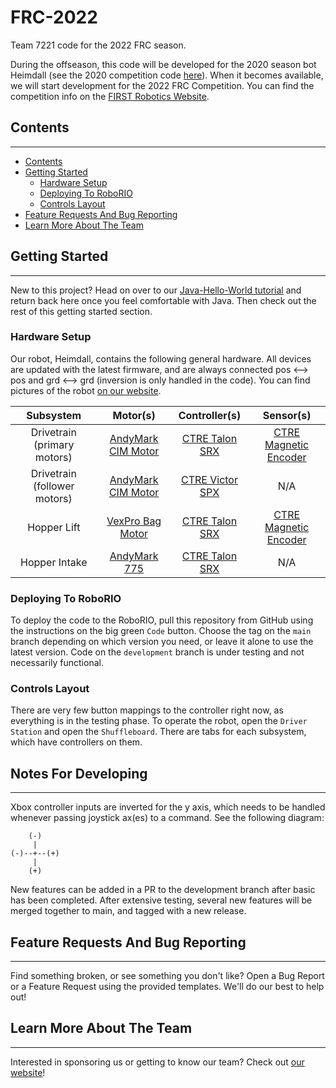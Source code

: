 # FRC-2022

Team 7221 code for the 2022 FRC season.

During the offseason, this code will be developed for the 2020 season bot Heimdall (see the 2020 competition code [here](https://github.com/JHS-Viking-Robotics/FRC-2020)). When it becomes available, we will start development for the 2022 FRC Competition. You can find the competition info on the [FIRST Robotics Website](https://www.firstinspires.org/).

## Contents

---

- [Contents](#contents)
- [Getting Started](#getting-started)
  - [Hardware Setup](#hardware-setup)
  - [Deploying To RoboRIO](#deploying-to-roborio)
  - [Controls Layout](#controls-layout)
- [Feature Requests And Bug Reporting](#feature-requests-and-bug-reporting)
- [Learn More About The Team](#learn-more-about-the-team)

## Getting Started

---

New to this project? Head on over to our [Java-Hello-World tutorial](https://github.com/JHS-Viking-Robotics/Java-Hello-World) and return back here once you feel comfortable with Java. Then check out the rest of this getting started section.

### Hardware Setup

Our robot, Heimdall, contains the following general hardware. All devices are updated with the latest firmware, and are always connected pos <--> pos and grd <--> grd (inversion is only handled in the code). You can find pictures of the robot [on our website](https://www.jhsvikingrobotics.com/this-year-s-robots).

Subsystem | Motor(s) | Controller(s) | Sensor(s)
:-:|:-:|:-:|:-:
Drivetrain (primary motors) | [AndyMark CIM Motor](https://www.andymark.com/categories/motors) | [CTRE Talon SRX](http://www.ctr-electronics.com/control-system/motor-control/talon-srx.html) | [CTRE Magnetic Encoder](http://www.ctr-electronics.com/sensors/srx-magnetic-encoder.html)
Drivetrain (follower motors) | [AndyMark CIM Motor](https://www.andymark.com/categories/motors) | [CTRE Victor SPX](http://www.ctr-electronics.com/control-system/motor-control/victor-spx.html) | N/A
Hopper Lift | [VexPro Bag Motor](https://www.vexrobotics.com/217-3351.html) | [CTRE Talon SRX](http://www.ctr-electronics.com/control-system/motor-control/talon-srx.html) | [CTRE Magnetic Encoder](http://www.ctr-electronics.com/sensors/srx-magnetic-encoder.html)
Hopper Intake | [AndyMark 775](https://www.andymark.com/categories/motors) | [CTRE Talon SRX](http://www.ctr-electronics.com/control-system/motor-control/talon-srx.html) | N/A

### Deploying To RoboRIO

To deploy the code to the RoboRIO, pull this repository from GitHub using the instructions on the big green ```Code``` button. Choose the tag on the ```main``` branch depending on which version you need, or leave it alone to use the latest version. Code on the ```development``` branch is under testing and not necessarily functional.

### Controls Layout

There are very few button mappings to the controller right now, as everything is in the testing phase. To operate the robot, open the ```Driver Station``` and open the ```Shuffleboard```. There are tabs for each subsystem, which have controllers on them.

## Notes For Developing

---

Xbox controller inputs are inverted for the y axis, which needs to be handled whenever passing joystick ax(es) to a command. See the following diagram:

```plaintext
    (-)
     |
(-)--+--(+)
     |
    (+)
```

New features can be added in a PR to the development branch after basic has been completed. After extensive testing, several new features will be merged together to main, and tagged with a new release.

## Feature Requests And Bug Reporting

---

Find something broken, or see something you don't like? Open a Bug Report or a Feature Request using the provided templates. We'll do our best to help out!

## Learn More About The Team

---

Interested in sponsoring us or getting to know our team? Check out [our website](https://www.jhsvikingrobotics.com/)!
